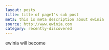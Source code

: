 ```yaml
---
layout: posts
title: title of page1's sub post
meta: this is meta description about ewinia
source: http://www.ewinia.com
category: recently-discovered
---
```


ewinia will become